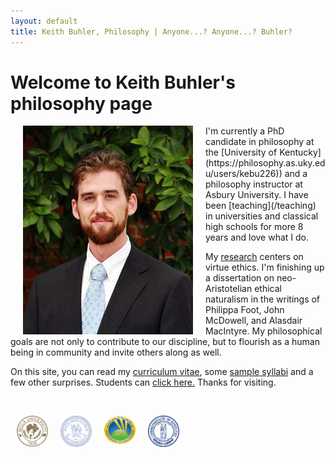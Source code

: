 ```yaml
---
layout: default
title: Keith Buhler, Philosophy | Anyone...? Anyone...? Buhler? 
--- 
```


<h1>Welcome to Keith Buhler's philosophy page</h1>

<img src="/img/keithbuhler-golden.png" alt="Keith Buhler" hspace="20px" align="left">  
I'm currently a PhD candidate in philosophy at the [University of Kentucky](https://philosophy.as.uky.edu/users/kebu226)) and a philosophy instructor at Asbury University. I have been [teaching](/teaching) in universities and classical high schools for more 8 years and love what I do. 

My [research](/research) centers on virtue ethics. I'm finishing up a dissertation on neo-Aristotelian ethical naturalism in the writings of Philippa Foot, John McDowell, and Alasdair MacIntyre. My philosophical goals are not only to contribute to our discipline, but to flourish as a human being in community and invite others along as well. 

On this site, you can read my [curriculum vitae](/Buhler-CV), some [sample syllabi](/teaching) and a few other surprises. Students can [click here.](/philosophy) Thanks for visiting.


<br>

<img src="/img/seal-biola.png" alt="Biola" height="50" align="left" hspace="10px" width="50"> &nbsp;&nbsp;&nbsp; <img src="/img/seal-thi.png" alt="Torrey Honors" height="50" width="50" align="left" hspace="10px">  <img src="/img/seal-balamand.png" alt="Balamand" height="50" width="50" align="left" hspace="10px"> <img src="/img/seal-uk.png" alt="Kentucky" height="50" width="50" align="left" hspace="10px">  

<br>